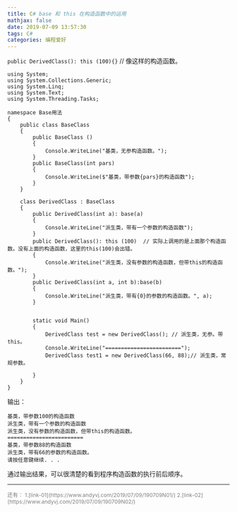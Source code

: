 ```yaml
---
title: C# base 和 this 在构造函数中的运用
mathjax: false
date: 2019-07-09 13:57:30
tags: C#
categories: 编程爱好
---
```


`public DerivedClass(): this (100){}`  // 像这样的构造函数。

<!--more-->

```Csharp
using System;
using System.Collections.Generic;
using System.Linq;
using System.Text;
using System.Threading.Tasks;

namespace Base用法
{
    public class BaseClass
    {
        public BaseClass ()
        {
            Console.WriteLine("基类，无参构造函数。");
        }
        public BaseClass(int pars)
        {
            Console.WriteLine($"基类，带参数{pars}的构造函数");
        }
    }

    class DerivedClass : BaseClass
    {
        public DerivedClass(int a): base(a)
        {
            Console.WriteLine("派生类，带有一个参数的构造函数");
        }
        public DerivedClass(): this (100)  // 实际上调用的是上面那个构造函数。没有上面的构造函数，这里的this(100)会出错。
        {
            Console.WriteLine("派生类，没有参数的构造函数，但带this的构造函数。");
        }
        public DerivedClass(int a, int b):base(b)
        {
            Console.WriteLine("派生类，带有{0}的参数的构造函数。", a);
        }


        static void Main()
        {
            DerivedClass test = new DerivedClass(); // 派生类，无参。带this。
            Console.WriteLine("========================");
            DerivedClass test1 = new DerivedClass(66, 88);// 派生类，常规参数。

        }
    }
}
```
输出：  

```
基类，带参数100的构造函数
派生类，带有一个参数的构造函数
派生类，没有参数的构造函数，但带this的构造函数。
========================
基类，带参数88的构造函数
派生类，带有66的参数的构造函数。
请按任意键继续. . .
```

通过输出结果，可以很清楚的看到程序构造函数的执行前后顺序。

<hr/>
<span style="color:gray;font-size:12px">
还有：
1.[link-01](https://www.andyvj.com/2019/07/09/190709N01/)
2.[link-02](https://www.andyvj.com/2019/07/09/190709N02/)
</span>
